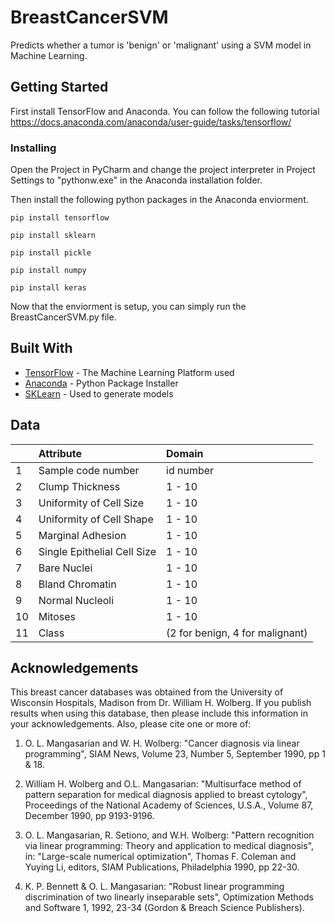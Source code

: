 # BreastCancerSVM

Predicts whether a tumor is 'benign' or 'malignant' using a SVM model in Machine Learning.

## Getting Started

First install TensorFlow and Anaconda. You can follow the following tutorial https://docs.anaconda.com/anaconda/user-guide/tasks/tensorflow/

### Installing

Open the Project in PyCharm and change the project interpreter in Project Settings to "pythonw.exe" in the Anaconda installation folder.

Then install the following python packages in the Anaconda enviorment.

```
pip install tensorflow
```

```
pip install sklearn
```

```
pip install pickle
```

```
pip install numpy
```

```
pip install keras
```
Now that the enviorment is setup, you can simply run the BreastCancerSVM.py file.

## Built With

* [TensorFlow](https://www.tensorflow.org/) - The Machine Learning Platform used
* [Anaconda](https://www.anaconda.com/) - Python Package Installer
* [SKLearn](https://scikit-learn.org/stable/) - Used to generate models

## Data

| | Attribute      | Domain          | 
|- | :------------- |:------------- | 
|1 | Sample code number    | id number | 
|2| Clump Thickness      | 1 - 10     |  
|3| Uniformity of Cell Size | 1 - 10      |  
|4| Uniformity of Cell Shape    | 1 - 10 | 
|5| Marginal Adhesion     | 1 - 10      |  
|6| Single Epithelial Cell Size   | 1 - 10      |  
|7| Bare Nuclei   | 1 - 10 | 
|8| Bland Chromatin     | 1 - 10      |  
|9| Normal Nucleoli  | 1 - 10     |  
|10| Mitoses   | 1 - 10    |  
|11| Class | (2 for benign, 4 for malignant)      |  

## Acknowledgements

This breast cancer databases was obtained from the University of Wisconsin
   Hospitals, Madison from Dr. William H. Wolberg.  If you publish results
   when using this database, then please include this information in your
   acknowledgements.  Also, please cite one or more of:

   1. O. L. Mangasarian and W. H. Wolberg: "Cancer diagnosis via linear 
      programming", SIAM News, Volume 23, Number 5, September 1990, pp 1 & 18.

   2. William H. Wolberg and O.L. Mangasarian: "Multisurface method of 
      pattern separation for medical diagnosis applied to breast cytology", 
      Proceedings of the National Academy of Sciences, U.S.A., Volume 87, 
      December 1990, pp 9193-9196.

   3. O. L. Mangasarian, R. Setiono, and W.H. Wolberg: "Pattern recognition 
      via linear programming: Theory and application to medical diagnosis", 
      in: "Large-scale numerical optimization", Thomas F. Coleman and Yuying
      Li, editors, SIAM Publications, Philadelphia 1990, pp 22-30.

   4. K. P. Bennett & O. L. Mangasarian: "Robust linear programming 
      discrimination of two linearly inseparable sets", Optimization Methods
      and Software 1, 1992, 23-34 (Gordon & Breach Science Publishers).






